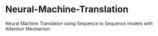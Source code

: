 # Neural-Machine-Translation
Neural Machine Translation using Sequence to Sequence models with Attention Mechanism
